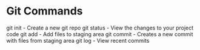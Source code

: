 Git Commands
===

git init - Create a new git repo
git status - View the changes to your project code
git add - Add files to staging area
git commit - Creates a new commit with files from staging area
git log - View recent commits